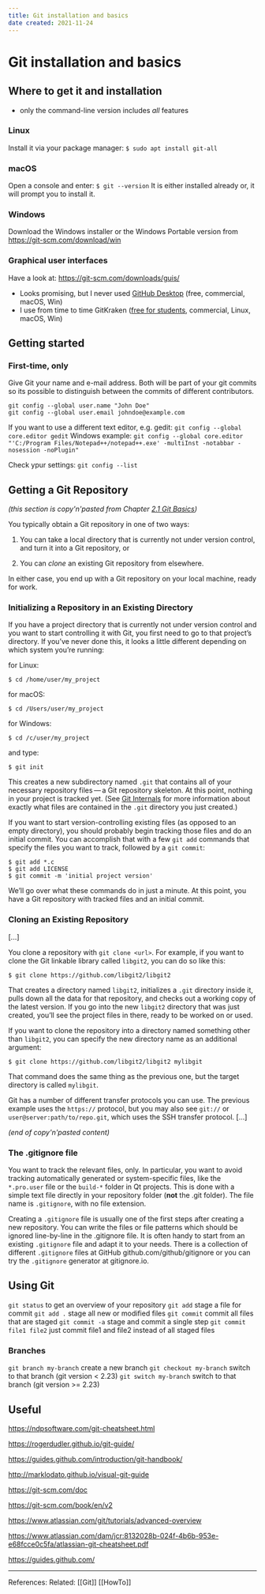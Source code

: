 ```yaml
---
title: Git installation and basics
date created: 2021-11-24
---
```


# Git installation and basics

## Where to get it and installation

* only the command-line version includes *all* features

### Linux 

Install it via your package manager:
`$ sudo apt install git-all`

### macOS
Open a console and enter:
`$ git --version`
It is either installed already or, it will prompt you to install it.

### Windows

Download the Windows installer or the Windows Portable version from https://git-scm.com/download/win

### Graphical user interfaces
Have a look at: https://git-scm.com/downloads/guis/

* Looks promising, but I never used [GitHub Desktop](https://desktop.github.com/) (free, commercial, macOS, Win)
* I use from time to time GitKraken ([free for students](https://www.gitkraken.com/student-resources), commercial, Linux, macOS, Win)

## Getting started

### First-time, only
Give Git your name and e-mail address. Both will be part of your git commits so its possible to distinguish between the commits of different contributors.
```
git config --global user.name "John Doe"
git config --global user.email johndoe@example.com
```

If you want to use a different text editor, e.g. gedit:
`git config --global core.editor gedit`
Windows example:
`git config --global core.editor "'C:/Program Files/Notepad++/notepad++.exe' -multiInst -notabbar -nosession -noPlugin"`

Check ypur settings:
`git config --list`

## Getting a Git Repository
*(this section is copy'n'pasted from Chapter [2.1 Git Basics](git-scm.com/book/en/v2/Git-Basics-Getting-a-Git-Repository))*

You typically obtain a Git repository in one of two ways:

1.  You can take a local directory that is currently not under version control, and turn it into a Git repository, or
    
2.  You can _clone_ an existing Git repository from elsewhere.
    

In either case, you end up with a Git repository on your local machine, ready for work.

### Initializing a Repository in an Existing Directory

If you have a project directory that is currently not under version control and you want to start controlling it with Git, you first need to go to that project’s directory. If you’ve never done this, it looks a little different depending on which system you’re running:

for Linux:

```
$ cd /home/user/my_project
```

for macOS:

```
$ cd /Users/user/my_project
```

for Windows:

```
$ cd /c/user/my_project
```

and type:

```
$ git init
```

This creates a new subdirectory named `.git` that contains all of your necessary repository files — a Git repository skeleton. At this point, nothing in your project is tracked yet. (See [Git Internals](https://git-scm.com/book/en/v2/ch00/ch10-git-internals) for more information about exactly what files are contained in the `.git` directory you just created.)

If you want to start version-controlling existing files (as opposed to an empty directory), you should probably begin tracking those files and do an initial commit. You can accomplish that with a few `git add` commands that specify the files you want to track, followed by a `git commit`:

```
$ git add *.c
$ git add LICENSE
$ git commit -m 'initial project version'
```

We’ll go over what these commands do in just a minute. At this point, you have a Git repository with tracked files and an initial commit.

### Cloning an Existing Repository

[...]

You clone a repository with `git clone <url>`. For example, if you want to clone the Git linkable library called `libgit2`, you can do so like this:

```
$ git clone https://github.com/libgit2/libgit2
```

That creates a directory named `libgit2`, initializes a `.git` directory inside it, pulls down all the data for that repository, and checks out a working copy of the latest version. If you go into the new `libgit2` directory that was just created, you’ll see the project files in there, ready to be worked on or used.

If you want to clone the repository into a directory named something other than `libgit2`, you can specify the new directory name as an additional argument:

```
$ git clone https://github.com/libgit2/libgit2 mylibgit
```

That command does the same thing as the previous one, but the target directory is called `mylibgit`.

Git has a number of different transfer protocols you can use. The previous example uses the `https://` protocol, but you may also see `git://` or `user@server:path/to/repo.git`, which uses the SSH transfer protocol. [...]

*(end of copy'n'pasted content)*

### The .gitignore file
You want to track the relevant files, only. In particular, you want to avoid tracking automatically generated or system-specific files, like the `*.pro.user` file or the `build-*` folder in Qt projects. This is done with a simple text file directly in your repository folder (**not** the .git folder). The file name is `.gitignore`, with no file extension. 

Creating a `.gitignore` file is usually one of the first steps after creating a new repository. You can write the files or file patterns which should be ignored line-by-line in the .gitignore file. It is often handy to start from an existing `.gitignore` file and adapt it to your needs. There is a collection of different `.gitignore` files at GitHub github.com/github/gitignore or you can try the `.gitignore` generator at gitignore.io.

## Using Git

`git status` to get an overview of your repository
`git add` stage a file for commit
`git add .` stage all new or modified files
`git commit` commit all files that are staged
`git commit -a` stage and commit a single step
`git commit file1 file2` just commit file1 and file2 instead of all staged files

### Branches
`git branch my-branch`  create a new branch
`git checkout my-branch` switch to that branch (git version < 2.23)
`git switch my-branch` switch to that branch (git version >= 2.23)


## Useful
https://ndpsoftware.com/git-cheatsheet.html

https://rogerdudler.github.io/git-guide/

https://guides.github.com/introduction/git-handbook/

http://marklodato.github.io/visual-git-guide

https://git-scm.com/doc

https://git-scm.com/book/en/v2

https://www.atlassian.com/git/tutorials/advanced-overview

https://www.atlassian.com/dam/jcr:8132028b-024f-4b6b-953e-e68fcce0c5fa/atlassian-git-cheatsheet.pdf

https://guides.github.com/




---
References: 
Related: [[Git]] [[HowTo]]
